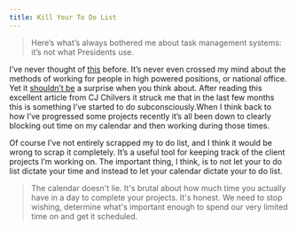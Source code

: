 ```yaml
---
title: Kill Your To Do List
---
```

> Here’s what’s always bothered me about task management systems: it’s not what Presidents use.

I’ve never thought of <a href="http://cjchilvers.com/blog/kill-your-to-do-list" title="Kill Your To Do List">this</a> before. It’s never even crossed my mind about the methods of working for people in high powered positions, or national office. Yet it <a href="https://uk.pinterest.com/pin/81416705736990410/" title="Lincoln's Routine">shouldn’t be</a> a surprise when you think about.
After reading this excellent article from CJ Chilvers it struck me that in the last few months this is something I’ve started to do subconsciously.When I think back to how I’ve progressed some projects recently it’s all been down to clearly blocking out time on my calendar and then working during those times.

Of course I’ve not entirely scrapped my to do list, and I think it would be wrong to scrap it completely. It’s a useful tool for keeping track of the client projects I’m working on. The important thing, I think, is to not let your to do list dictate your time and instead to let your calendar dictate your to do list.

> The calendar doesn't lie. It's brutal about how much time you actually have in a day to complete your projects. It's honest. We need to stop wishing, determine what's important enough to spend our very limited time on and get it scheduled.
